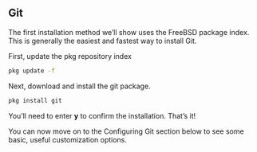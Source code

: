 ## Git

The first installation method we’ll show uses the FreeBSD package index. This is generally the easiest and fastest way to install Git.

First, update the pkg repository index

```bash
pkg update -f
```

Next, download and install the git package.

```bash
pkg install git
```

You’ll need to enter **y** to confirm the installation. That’s it!

You can now move on to the Configuring Git section below to see some basic, useful customization options.
